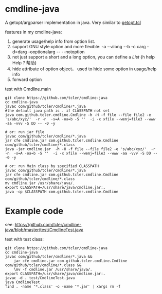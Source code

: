 # cmdline-java
A getopt/argparser implementation in java. Very similar to [getopt.tcl](https://github.com/tcler/getopt.tcl)

features in my cmdline-java:
1. generate usage/help info from option list.
2. support GNU style option and more flexible: -a --along --b -c carg -d=darg -ooptionalarg -- --notoption
2. not just support a short and a long option, you can define a *List* {h help Help ? 帮助}
3. hide attribute of option object， used to hide some option in usage/help info
4. forward option

test with Cmdline.main
```
git clone https://github.com/tcler/cmdline-java
cd cmdline-java
javac com/github/tcler/cmdline/*.java
#the default java path is . if CLASSPATH not set
java com.github.tcler.cmdline.Cmdline -h -H -f file --file file2 -e 's/abc/xyz/'  -r -n  -s=A -oa=b -S ''  -i -x xfile --wenj=file3 --www -aa -vvv -S DD -- -0 -y

# or: run jar file
javac com/github/tcler/cmdline/*.java
jar cfe cmdline.jar com.github.tcler.cmdline.Cmdline com/github/tcler/cmdline/*.class
java -jar cmdline.jar  -h -H -f file --file file2 -e 's/abc/xyz/'  -r -n  -s=A -oa=b -S ''  -i -x xfile --wenj=file3 --www -aa -vvv -S DD -- -0 -y

# or: run Main class by specified CLASSPATH
javac com/github/tcler/cmdline/*.java
jar cfe cmdline.jar com.github.tcler.cmdline.Cmdline com/github/tcler/cmdline/*.class
mv cmdline.jar /usr/share/java/.
export CLASSPATH=/usr/share/java/cmdline.jar:.
java -cp $CLASSPATH com.github.tcler.cmdline.Cmdline
```

# Example code
see: https://github.com/tcler/cmdline-java/blob/master/test/CmdlineTest.java

test with test class:
```
git clone https://github.com/tcler/cmdline-java
cd cmdline-java
javac com/github/tcler/cmdline/*.java &&
	jar cfe cmdline.jar com.github.tcler.cmdline.Cmdline com/github/tcler/cmdline/*.class &&
	\mv -f cmdline.jar /usr/share/java/.
export CLASSPATH=/usr/share/java/cmdline.jar:.
javac -d . test/CmdlineTest.java
java CmdlineTest
find . -name '*.class' -o -name '*.jar' | xargs rm -f
```
